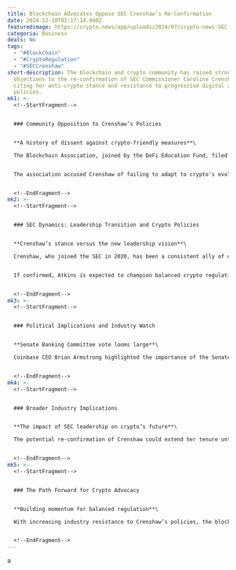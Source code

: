 ```yaml
---
title: Blockchain Advocates Oppose SEC Crenshaw’s Re-Confirmation
date: 2024-12-10T02:17:14.940Z
featuredimage: https://crypto.news/app/uploads/2024/07/crypto-news-SEC-vs-NFT-option03-1380x820.webp
categoria: Business
deals: No
tags:
  - "#Blockchain"
  - "#CryptoRegulation"
  - "#SECCrenshaw"
short-description: The blockchain and crypto community has raised strong
  objections to the re-confirmation of SEC Commissioner Caroline Crenshaw,
  citing her anti-crypto stance and resistance to progressive digital asset
  policies.
mk1: >-
  <!--StartFragment-->


  ### Community Opposition to Crenshaw’s Policies


  **A history of dissent against crypto-friendly measures**\

  The Blockchain Association, joined by the DeFi Education Fund, filed a letter urging Congress to block Crenshaw’s re-confirmation. They criticized her record of opposing crypto-friendly decisions, such as voting against approving spot Bitcoin ETFs, which have become a significant asset class with over $109 billion under management.


  The association accused Crenshaw of failing to adapt to crypto's evolving role in the economy and disregarding Congress's mandate for sound regulatory frameworks.


  <!--EndFragment-->
mk2: >-
  <!--StartFragment-->


  ### SEC Dynamics: Leadership Transition and Crypto Policies


  **Crenshaw’s stance versus the new leadership vision**\

  Crenshaw, who joined the SEC in 2020, has been a consistent ally of outgoing chair Gary Gensler, sharing his skeptical views on blockchain and DeFi. However, the crypto industry sees hope in Paul Atkins, a pro-crypto figure and potential successor to Gensler.


  If confirmed, Atkins is expected to champion balanced crypto regulations, contrasting sharply with Crenshaw’s approach. This shift could signal a significant change in how the SEC engages with blockchain and digital assets.


  <!--EndFragment-->
mk3: >-
  <!--StartFragment-->


  ### Political Implications and Industry Watch


  **Senate Banking Committee vote looms large**\

  Coinbase CEO Brian Armstrong highlighted the importance of the Senate Banking Committee's vote on Crenshaw’s re-confirmation, set for Dec. 18. He noted that the outcome could influence the crypto community’s support for future political candidates, emphasizing the sector’s growing political clout.


  <!--EndFragment-->
mk4: >-
  <!--StartFragment-->


  ### Broader Industry Implications


  **The impact of SEC leadership on crypto’s future**\

  The potential re-confirmation of Crenshaw could extend her tenure until 2029, potentially stifling the industry’s growth under Trump’s administration. Conversely, the appointment of Atkins as SEC chair could foster a more constructive dialogue between regulators and the blockchain sector, paving the way for common-sense regulations.


  <!--EndFragment-->
mk5: >-
  <!--StartFragment-->


  ### The Path Forward for Crypto Advocacy


  **Building momentum for balanced regulation**\

  With increasing industry resistance to Crenshaw’s policies, the blockchain community is mobilizing to ensure that the SEC adopts a more inclusive and forward-looking regulatory framework. The Senate vote on Dec. 18 will be a pivotal moment, shaping the regulatory landscape for years to come.


  <!--EndFragment-->
---
```

<!--StartFragment-->

a

<!--EndFragment-->